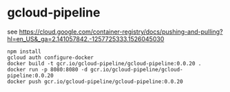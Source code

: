 # gcloud-pipeline

see https://cloud.google.com/container-registry/docs/pushing-and-pulling?hl=en_US&_ga=2.141057842.-1257725333.1526045030

```
npm install 
gcloud auth configure-docker
docker build -t gcr.io/gcloud-pipeline/gcloud-pipeline:0.0.20 .   
docker run -p 8080:8080 -d gcr.io/gcloud-pipeline/gcloud-pipeline:0.0.20
docker push gcr.io/gcloud-pipeline/gcloud-pipeline:0.0.20